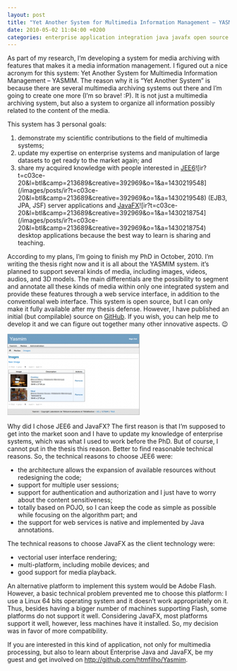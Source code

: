 ```yaml
---
layout: post
title: "Yet Another System for Multimedia Information Management – YASMIM"
date: 2010-05-02 11:04:00 +0200
categories: enterprise application integration java javafx open source research software architecture web services
---
```


As part of my research, I’m developing a system for media archiving with features that makes it a media information management. I figured out a nice acronym for this system: Yet Another System for Multimedia Information Management – YASMIM. The reason why it is “Yet Another System” is because there are several multimedia archiving systems out there and I’m going to create one more (I’m so brave! :P). It is not just a multimedia archiving system, but also a system to organize all information possibly related to the content of the media.

This system has 3 personal goals:

<ol>
<li>demonstrate my scientific contributions to the field of multimedia systems;</li>
<li>update my expertise on enterprise systems and manipulation of large datasets to get ready to the market again; and</li>
<li>share my acquired knowledge with people interested in <a href="http://www.amazon.com/Beginning-Java-trade-Platform-GlassFish/dp/1430219548?ie=UTF8&amp;tag=c03ce-20&amp;link_code=btl&amp;camp=213689&amp;creative=392969" target="_blank">JEE6</a>![ir?t=c03ce-20&l=btl&camp=213689&creative=392969&o=1&a=1430219548](/images/posts/ir?t=c03ce-20&l=btl&camp=213689&creative=392969&o=1&a=1430219548) (EJB3, JPA, JSF) server applications and <a href="http://www.amazon.com/Pro-JavaFX-trade-Platform-Technology/dp/1430218754?ie=UTF8&amp;tag=c03ce-20&amp;link_code=btl&amp;camp=213689&amp;creative=392969" target="_blank">JavaFX</a>![ir?t=c03ce-20&l=btl&camp=213689&creative=392969&o=1&a=1430218754](/images/posts/ir?t=c03ce-20&l=btl&camp=213689&creative=392969&o=1&a=1430218754) desktop applications because the best way to learn is sharing and teaching.</li>
</ol>
According to my plans, I’m going to finish my PhD in October, 2010. I’m writing the thesis right now and it is all about the YASMIM system. it’s planned to support several kinds of media, including images, videos, audios, and 3D models. The main differentials are the possibility to segment and annotate all these kinds of media within only one integrated system and provide these features through a web service interface, in addition to the conventional web interface. This system is open source, but I can only make it fully available after my thesis defense. However, I have published an initial (but compilable) source on <a href="http://github.com/htmfilho/Yasmim">GitHub</a>. If you wish, you can help me to develop it and we can figure out together many other innovative aspects. 😉

![yasmim-images-300x184.png](/images/posts/yasmim-images-300x184.png)

Why did I chose JEE6 and JavaFX? The first reason is that I’m supposed to get into the market soon and I have to update my knowledge of enterprise systems, which was what I used to work before the PhD. But of course, I cannot put in the thesis this reason. Better to find reasonable technical reasons. So, the technical reasons to choose JEE6 were:

<ul>
<li>the architecture allows the expansion of available resources without redesigning the code;</li>
<li>support for multiple user sessions;</li>
<li>support for authentication and authorization and I just have to worry about the content sensitiveness;</li>
<li> totally based on POJO, so I can keep the code as simple as possible while focusing on the algorithm part; and</li>
<li>the support for web services is native and implemented by Java annotations.</li>
</ul>
The technical reasons to choose JavaFX as the client technology were:

<ul>
<li>vectorial user interface rendering;</li>
<li>multi-platform, including mobile devices; and</li>
<li>good support for media playback.</li>
</ul>
An alternative platform to implement this system would be Adobe Flash. However, a basic technical problem prevented me to choose this platform: I use a Linux 64 bits operating system and it doesn’t work appropriately on it. Thus, besides having a bigger number of machines supporting Flash, some platforms do not support it well. Considering JavaFX, most platforms support it well, however, less machines have it installed. So, my decision was in favor of more compatibility.

If you are interested in this kind of application, not only for multimedia processing, but also to learn about Enterprise Java and JavaFX, be my guest and get involved on <a href="http://github.com/htmfilho/Yasmim">http://github.com/htmfilho/Yasmim</a>.
